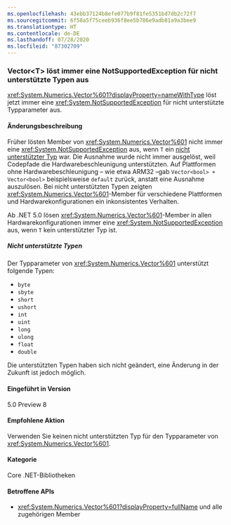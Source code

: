 ```yaml
---
ms.openlocfilehash: 43ebb37124b8efe077b9f81fe5351bd7db2c72f7
ms.sourcegitcommit: 6f58a5f75ceeb936f8ee5b786e9adb81a9a3bee9
ms.translationtype: HT
ms.contentlocale: de-DE
ms.lasthandoff: 07/28/2020
ms.locfileid: "87302709"
---
```

### <a name="vectort-always-throws-notsupportedexception-for-unsupported-types"></a>Vector\<T> löst immer eine NotSupportedException für nicht unterstützte Typen aus

<xref:System.Numerics.Vector%601?displayProperty=nameWithType> löst jetzt immer eine <xref:System.NotSupportedException> für nicht unterstützte Typparameter aus.

#### <a name="change-description"></a>Änderungsbeschreibung

Früher lösten Member von <xref:System.Numerics.Vector%601> nicht immer eine <xref:System.NotSupportedException> aus, wenn `T` ein [nicht unterstützter Typ](#unsupported-types) war. Die Ausnahme wurde nicht immer ausgelöst, weil Codepfade die Hardwarebeschleunigung unterstützten. Auf Plattformen ohne Hardwarebeschleunigung – wie etwa ARM32 –gab `Vector<bool> + Vector<bool>` beispielsweise `default` zurück, anstatt eine Ausnahme auszulösen. Bei nicht unterstützten Typen zeigten <xref:System.Numerics.Vector%601>-Member für verschiedene Plattformen und Hardwarekonfigurationen ein inkonsistentes Verhalten.

Ab .NET 5.0 lösen <xref:System.Numerics.Vector%601>-Member in allen Hardwarekonfigurationen immer eine <xref:System.NotSupportedException> aus, wenn `T` kein unterstützter Typ ist.

##### <a name="unsupported-types"></a>Nicht unterstützte Typen

Der Typparameter von <xref:System.Numerics.Vector%601> unterstützt folgende Typen:

- `byte`
- `sbyte`
- `short`
- `ushort`
- `int`
- `uint`
- `long`
- `ulong`
- `float`
- `double`

Die unterstützten Typen haben sich nicht geändert, eine Änderung in der Zukunft ist jedoch möglich.

#### <a name="version-introduced"></a>Eingeführt in Version

5.0 Preview 8

#### <a name="recommended-action"></a>Empfohlene Aktion

Verwenden Sie keinen nicht unterstützten Typ für den Typparameter von <xref:System.Numerics.Vector%601>.

#### <a name="category"></a>Kategorie

Core .NET-Bibliotheken

#### <a name="affected-apis"></a>Betroffene APIs

- <xref:System.Numerics.Vector%601?displayProperty=fullName> und alle zugehörigen Member

<!--

#### Affected APIs

- ``T:System.Numerics.Vector`1``

-->
